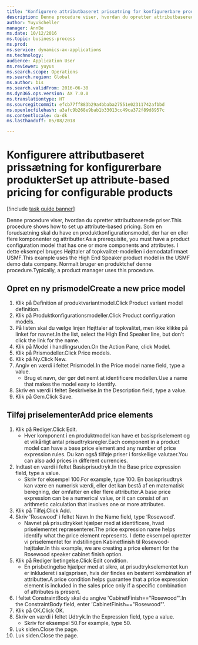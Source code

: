 ```yaml
--- 
title: "Konfigurere attributbaseret prissætning for konfigurerbare produkter"
description: Denne procedure viser, hvordan du opretter attributbaserede priser.
author: YuyuScheller
manager: AnnBe
ms.date: 10/12/2016
ms.topic: business-process
ms.prod: 
ms.service: dynamics-ax-applications
ms.technology: 
audience: Application User
ms.reviewer: yuyus
ms.search.scope: Operations
ms.search.region: Global
ms.author: bis
ms.search.validFrom: 2016-06-30
ms.dyn365.ops.version: AX 7.0.0
ms.translationtype: HT
ms.sourcegitcommit: efcb77ff883b29a4bbaba27551e02311742afbbd
ms.openlocfilehash: a3afc9b268e9bab1b33013cc49ca372f89d8957c
ms.contentlocale: da-dk
ms.lasthandoff: 05/08/2018

---
```

# <a name="set-up-attribute-based-pricing-for-configurable-products"></a><span data-ttu-id="4f18a-103">Konfigurere attributbaseret prissætning for konfigurerbare produkter</span><span class="sxs-lookup"><span data-stu-id="4f18a-103">Set up attribute-based pricing for configurable products</span></span>

[!include [task guide banner](../../includes/task-guide-banner.md)]

<span data-ttu-id="4f18a-104">Denne procedure viser, hvordan du opretter attributbaserede priser.</span><span class="sxs-lookup"><span data-stu-id="4f18a-104">This procedure shows how to set up attribute-based pricing.</span></span> <span data-ttu-id="4f18a-105">Som en forudsætning skal du have en produktkonfigurationsmodel, der har en eller flere komponenter og attributter.</span><span class="sxs-lookup"><span data-stu-id="4f18a-105">As a prerequisite, you must have a product configuration model that has one or more components and attributes.</span></span> <span data-ttu-id="4f18a-106">I dette eksempel bruges Højttaler af topkvalitet-modellen i demodatafirmaet USMF.</span><span class="sxs-lookup"><span data-stu-id="4f18a-106">This example uses the High End Speaker product model in the USMF demo data company.</span></span> <span data-ttu-id="4f18a-107">Normalt bruger en produktchef denne procedure.</span><span class="sxs-lookup"><span data-stu-id="4f18a-107">Typically, a product manager uses this procedure.</span></span>


## <a name="create-a-new-price-model"></a><span data-ttu-id="4f18a-108">Opret en ny prismodel</span><span class="sxs-lookup"><span data-stu-id="4f18a-108">Create a new price model</span></span>
1. <span data-ttu-id="4f18a-109">Klik på Definition af produktvariantmodel.</span><span class="sxs-lookup"><span data-stu-id="4f18a-109">Click Product variant model definition.</span></span>
2. <span data-ttu-id="4f18a-110">Klik på Produktkonfigurationsmodeller.</span><span class="sxs-lookup"><span data-stu-id="4f18a-110">Click Product configuration models.</span></span>
3. <span data-ttu-id="4f18a-111">På listen skal du vælge linjen Højttaler af topkvalitet, men ikke klikke på linket for navnet.</span><span class="sxs-lookup"><span data-stu-id="4f18a-111">In the list, select the High End Speaker line, but don’t click the link for the name.</span></span>
4. <span data-ttu-id="4f18a-112">Klik på Model i handlingsruden.</span><span class="sxs-lookup"><span data-stu-id="4f18a-112">On the Action Pane, click Model.</span></span>
5. <span data-ttu-id="4f18a-113">Klik på Prismodeller.</span><span class="sxs-lookup"><span data-stu-id="4f18a-113">Click Price models.</span></span>
6. <span data-ttu-id="4f18a-114">Klik på Ny.</span><span class="sxs-lookup"><span data-stu-id="4f18a-114">Click New.</span></span>
7. <span data-ttu-id="4f18a-115">Angiv en værdi i feltet Prismodel.</span><span class="sxs-lookup"><span data-stu-id="4f18a-115">In the Price model name field, type a value.</span></span>
    * <span data-ttu-id="4f18a-116">Brug et navn, der gør det nemt at identificere modellen.</span><span class="sxs-lookup"><span data-stu-id="4f18a-116">Use a name that makes the model easy to identify.</span></span>  
8. <span data-ttu-id="4f18a-117">Skriv en værdi i feltet Beskrivelse.</span><span class="sxs-lookup"><span data-stu-id="4f18a-117">In the Description field, type a value.</span></span>
9. <span data-ttu-id="4f18a-118">Klik på Gem.</span><span class="sxs-lookup"><span data-stu-id="4f18a-118">Click Save.</span></span>

## <a name="add-price-elements"></a><span data-ttu-id="4f18a-119">Tilføj priselementer</span><span class="sxs-lookup"><span data-stu-id="4f18a-119">Add price elements</span></span>
1. <span data-ttu-id="4f18a-120">Klik på Rediger.</span><span class="sxs-lookup"><span data-stu-id="4f18a-120">Click Edit.</span></span>
    * <span data-ttu-id="4f18a-121">Hver komponent i en produktmodel kan have et basispriselement og et vilkårligt antal prisudtryksregler.</span><span class="sxs-lookup"><span data-stu-id="4f18a-121">Each component in a product model can have a base price element and any number of price expression rules.</span></span> <span data-ttu-id="4f18a-122">Du kan også tilføje priser i forskellige valutaer.</span><span class="sxs-lookup"><span data-stu-id="4f18a-122">You can also add prices in different currencies.</span></span>  
2. <span data-ttu-id="4f18a-123">Indtast en værdi i feltet Basisprisudtryk.</span><span class="sxs-lookup"><span data-stu-id="4f18a-123">In the Base price expression field, type a value.</span></span>
    * <span data-ttu-id="4f18a-124">Skriv for eksempel 100.</span><span class="sxs-lookup"><span data-stu-id="4f18a-124">For example, type 100.</span></span>   <span data-ttu-id="4f18a-125">En basisprisudtryk kan være en numerisk værdi, eller det kan bestå af en matematisk beregning, der omfatter en eller flere attributter.</span><span class="sxs-lookup"><span data-stu-id="4f18a-125">A base price expression can be a numerical value, or it can consist of an arithmetic calculation that involves one or more attributes.</span></span>  
3. <span data-ttu-id="4f18a-126">Klik på Tilføj.</span><span class="sxs-lookup"><span data-stu-id="4f18a-126">Click Add.</span></span>
4. <span data-ttu-id="4f18a-127">Skriv 'Rosewood' i feltet Navn.</span><span class="sxs-lookup"><span data-stu-id="4f18a-127">In the Name field, type ‘Rosewood’.</span></span>
    * <span data-ttu-id="4f18a-128">Navnet på prisudtrykket hjælper med at identificere, hvad priselementet repræsenterer.</span><span class="sxs-lookup"><span data-stu-id="4f18a-128">The price expression name helps identify what the price element represents.</span></span> <span data-ttu-id="4f18a-129">I dette eksempel opretter vi priselementet for indstillingen Kabinetfinish til Rosewood-højttaler.</span><span class="sxs-lookup"><span data-stu-id="4f18a-129">In this example, we are creating a price element for the Rosewood speaker cabinet finish option.</span></span>  
5. <span data-ttu-id="4f18a-130">Klik på Rediger betingelse.</span><span class="sxs-lookup"><span data-stu-id="4f18a-130">Click Edit condition.</span></span>
    * <span data-ttu-id="4f18a-131">En prisbetingelse hjælper med at sikre, at prisudtrykselementet kun er inkluderet i salgsprisen, hvis der findes en bestemt kombination af attributter.</span><span class="sxs-lookup"><span data-stu-id="4f18a-131">A price condition helps guarantee that a price expression element is included in the sales price only if a specific combination of attributes is present.</span></span>  
6. <span data-ttu-id="4f18a-132">I feltet ConstraintBody skal du angive 'CabinetFinish=="Rosewood"'.</span><span class="sxs-lookup"><span data-stu-id="4f18a-132">In the ConstraintBody field, enter 'CabinetFinish=="Rosewood"'.</span></span>
7. <span data-ttu-id="4f18a-133">Klik på OK.</span><span class="sxs-lookup"><span data-stu-id="4f18a-133">Click OK.</span></span>
8. <span data-ttu-id="4f18a-134">Skriv en værdi i feltet Udtryk.</span><span class="sxs-lookup"><span data-stu-id="4f18a-134">In the Expression field, type a value.</span></span>
    * <span data-ttu-id="4f18a-135">Skriv for eksempel 50.</span><span class="sxs-lookup"><span data-stu-id="4f18a-135">For example, type 50.</span></span>  
9. <span data-ttu-id="4f18a-136">Luk siden.</span><span class="sxs-lookup"><span data-stu-id="4f18a-136">Close the page.</span></span>
10. <span data-ttu-id="4f18a-137">Luk siden.</span><span class="sxs-lookup"><span data-stu-id="4f18a-137">Close the page.</span></span>


